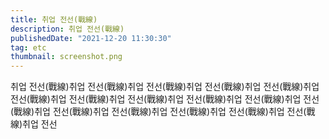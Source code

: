 ```yaml
---
title: 취업 전선(戰線)
description: 취업 전선(戰線)
publishedDate: "2021-12-20 11:30:30"
tag: etc
thumbnail: screenshot.png
---
```


취업 전선(戰線)취업 전선(戰線)취업 전선(戰線)취업 전선(戰線)취업 전선(戰線)취업 전선(戰線)취업 전선(戰線)취업 전선(戰線)취업 전선(戰線)취업 전선(戰線)취업 전선(戰線)취업 전선(戰線)취업 전선(戰線)취업 전선(戰線)취업 전선(戰線)취업 전선(戰線)취업 전선
